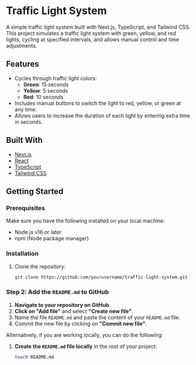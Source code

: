 # Traffic Light System

A simple traffic light system built with Next.js, TypeScript, and Tailwind CSS. This project simulates a traffic light system with green, yellow, and red lights, cycling at specified intervals, and allows manual control and time adjustments.

## Features

- Cycles through traffic light colors:
  - **Green**: 15 seconds
  - **Yellow**: 5 seconds
  - **Red**: 10 seconds
- Includes manual buttons to switch the light to red, yellow, or green at any time.
- Allows users to increase the duration of each light by entering extra time in seconds.
  
## Built With

- [Next.js](https://nextjs.org/)
- [React](https://reactjs.org/)
- [TypeScript](https://www.typescriptlang.org/)
- [Tailwind CSS](https://tailwindcss.com/)

## Getting Started

### Prerequisites

Make sure you have the following installed on your local machine:

- Node.js v16 or later
- npm (Node package manager)

### Installation

1. Clone the repository:

   ```bash
   git clone https://github.com/yourusername/traffic-light-system.git


### Step 2: Add the `README.md` to GitHub

1. **Navigate to your repository on GitHub**.
2. **Click on "Add file"** and select **"Create new file"**.
3. Name the file `README.md` and paste the content of your `README.md` file.
4. Commit the new file by clicking on **"Commit new file"**.

Alternatively, if you are working locally, you can do the following:

1. **Create the `README.md` file locally** in the root of your project:

   ```bash
   touch README.md
